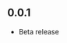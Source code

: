 <!-- https://developers.home-assistant.io/docs/add-ons/presentation#keeping-a-changelog -->

## 0.0.1

- Beta release
